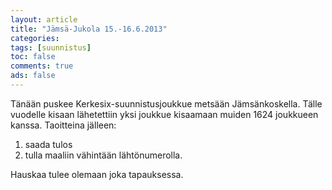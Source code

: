 ```yaml
---
layout: article 
title: "Jämsä-Jukola 15.-16.6.2013" 
categories: 
tags: [suunnistus]
toc: false 
comments: true 
ads: false 
---
```


Tänään puskee Kerkesix-suunnistusjoukkue metsään Jämsänkoskella. Tälle
vuodelle kisaan lähetettiin yksi joukkue kisaamaan muiden 1624 joukkueen
kanssa. Taoitteina jälleen:

1.  saada tulos
2.  tulla maaliin vähintään lähtönumerolla.

<div>

Hauskaa tulee olemaan joka tapauksessa. 

</div>


